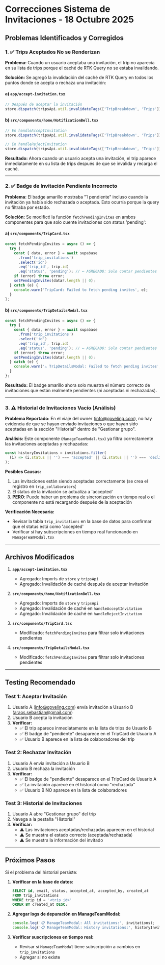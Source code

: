 # Correcciones Sistema de Invitaciones - 18 Octubre 2025

## Problemas Identificados y Corregidos

### 1. ✅ Trips Aceptados No se Renderizan

**Problema:** 
Cuando un usuario aceptaba una invitación, el trip no aparecía en su lista de trips porque el caché de RTK Query no se estaba invalidando.

**Solución:**
Se agregó la invalidación del caché de RTK Query en todos los puntos donde se acepta o rechaza una invitación:

#### a) `app/accept-invitation.tsx`
```typescript
// Después de aceptar la invitación
store.dispatch(tripsApi.util.invalidateTags(['TripBreakdown', 'Trips']));
```

#### b) `src/components/home/NotificationBell.tsx`
```typescript
// En handleAcceptInvitation
store.dispatch(tripsApi.util.invalidateTags(['TripBreakdown', 'Trips']));

// En handleRejectInvitation  
store.dispatch(tripsApi.util.invalidateTags(['TripBreakdown', 'Trips']));
```

**Resultado:** Ahora cuando un usuario acepta una invitación, el trip aparece inmediatamente en su lista de trips después de que se invalida y recarga el caché.

---

### 2. ✅ Badge de Invitación Pendiente Incorrecto

**Problema:**
El badge amarillo mostraba "1 pendiente" incluso cuando la invitación ya había sido rechazada o aceptada. Esto ocurría porque la query no filtraba por estado.

**Solución:**
Se modificó la función `fetchPendingInvites` en ambos componentes para que solo cuente invitaciones con status 'pending':

#### a) `src/components/TripCard.tsx`
```typescript
const fetchPendingInvites = async () => {
  try {
    const { data, error } = await supabase
      .from('trip_invitations')
      .select('id')
      .eq('trip_id', trip.id)
      .eq('status', 'pending'); // ← AGREGADO: Solo contar pendientes
    if (error) throw error;
    setPendingInvites(data?.length || 0);
  } catch (e) {
    console.warn('TripCard: Failed to fetch pending invites', e);
  }
};
```

#### b) `src/components/TripDetailsModal.tsx`
```typescript
const fetchPendingInvites = async () => {
  try {
    const { data, error } = await supabase
      .from('trip_invitations')
      .select('id')
      .eq('trip_id', trip.id)
      .eq('status', 'pending'); // ← AGREGADO: Solo contar pendientes
    if (error) throw error;
    setPendingInvites(data?.length || 0);
  } catch (e) {
    console.warn('⚠️ TripDetailsModal: Failed to fetch pending invites', e);
  }
};
```

**Resultado:** El badge amarillo ahora solo muestra el número correcto de invitaciones que están realmente pendientes (ni aceptadas ni rechazadas).

---

### 3. ⚠️ Historial de Invitaciones Vacío (Análisis)

**Problema Reportado:**
En el viaje del owner (info@goveling.com), no hay evidencia de que se hayan enviado invitaciones o que hayan sido aceptadas en la sección "Historial" dentro de "Gestionar grupo".

**Análisis:**
Este componente (`ManageTeamModal.tsx`) ya filtra correctamente las invitaciones aceptadas y rechazadas:

```typescript
const historyInvitations = invitations.filter(
  (i) => (i.status || '') === 'accepted' || (i.status || '') === 'declined'
);
```

**Posibles Causas:**
1. Las invitaciones están siendo aceptadas correctamente (se crea el registro en `trip_collaborators`)
2. El status de la invitación se actualiza a 'accepted'
3. **PERO**: Puede haber un problema de sincronización en tiempo real o el componente no está recargando después de la aceptación

**Verificación Necesaria:**
- Revisar la tabla `trip_invitations` en la base de datos para confirmar que el status está como 'accepted'
- Verificar si hay subscripciones en tiempo real funcionando en `ManageTeamModal.tsx`

---

## Archivos Modificados

1. **`app/accept-invitation.tsx`**
   - Agregado: Imports de `store` y `tripsApi`
   - Agregado: Invalidación de caché después de aceptar invitación

2. **`src/components/home/NotificationBell.tsx`**
   - Agregado: Imports de `store` y `tripsApi`
   - Agregado: Invalidación de caché en `handleAcceptInvitation`
   - Agregado: Invalidación de caché en `handleRejectInvitation`

3. **`src/components/TripCard.tsx`**
   - Modificado: `fetchPendingInvites` para filtrar solo invitaciones pendientes

4. **`src/components/TripDetailsModal.tsx`**
   - Modificado: `fetchPendingInvites` para filtrar solo invitaciones pendientes

---

## Testing Recomendado

### Test 1: Aceptar Invitación
1. Usuario A (info@goveling.com) envía invitación a Usuario B (araos.sebastian@gmail.com)
2. Usuario B acepta la invitación
3. **Verificar:**
   - ✅ El trip aparece inmediatamente en la lista de trips de Usuario B
   - ✅ El badge de "pendiente" desaparece en el TripCard de Usuario A
   - ✅ Usuario B aparece en la lista de colaboradores del trip

### Test 2: Rechazar Invitación  
1. Usuario A envía invitación a Usuario B
2. Usuario B rechaza la invitación
3. **Verificar:**
   - ✅ El badge de "pendiente" desaparece en el TripCard de Usuario A
   - ✅ La invitación aparece en el historial como "rechazada"
   - ✅ Usuario B NO aparece en la lista de colaboradores

### Test 3: Historial de Invitaciones
1. Usuario A abre "Gestionar grupo" del trip
2. Navega a la pestaña "Historial"
3. **Verificar:**
   - ⚠️ Las invitaciones aceptadas/rechazadas aparecen en el historial
   - ⚠️ Se muestra el estado correcto (aceptada/rechazada)
   - ⚠️ Se muestra la información del invitado

---

## Próximos Pasos

Si el problema del historial persiste:

1. **Verificar en la base de datos:**
   ```sql
   SELECT id, email, status, accepted_at, accepted_by, created_at
   FROM trip_invitations
   WHERE trip_id = '<trip_id>'
   ORDER BY created_at DESC;
   ```

2. **Agregar logs de depuración en ManageTeamModal:**
   ```typescript
   console.log('📋 ManageTeamModal: All invitations:', invitations);
   console.log('📋 ManageTeamModal: History invitations:', historyInvitations);
   ```

3. **Verificar suscripciones en tiempo real:**
   - Revisar si `ManageTeamModal` tiene subscripción a cambios en `trip_invitations`
   - Agregar si no existe
